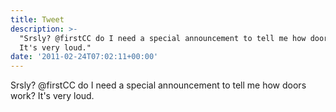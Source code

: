 ```yaml
---
title: Tweet
description: >-
  "Srsly? @firstCC do I need a special announcement to tell me how doors work?
  It's very loud."
date: '2011-02-24T07:02:11+00:00'
---
```

Srsly? @firstCC do I need a special announcement to tell me how doors work? It's very loud.
